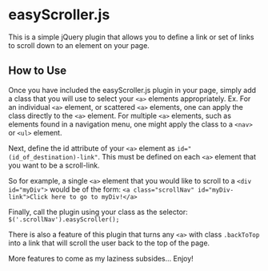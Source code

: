 easyScroller.js
============
This is a simple jQuery plugin that allows you to define a link or set of links to scroll down to an element on your page.

How to Use
----------
Once you have included the easyScroller.js plugin in your page, simply add a class that you will use to select your `<a>` elements appropriately.
Ex.  For an individual `<a>` element, or scattered `<a>` elements, one can apply the class directly to the `<a>` element.  For multiple `<a>` elements, such as elements found in a navigation menu, one might apply the class to a `<nav>` or `<ul>` element.

Next, define the id attribute of your `<a>` element as `id="(id_of_destination)-link"`.  This must be defined on each `<a>` element that you want to be a scroll-link.

So for example, a single `<a>` element that you would like to scroll to a `<div id="myDiv">` would be of the form: 
```<a class="scrollNav" id="myDiv-link">Click here to go to myDiv!</a>```

Finally, call the plugin using your class as the selector:
`$('.scrollNav').easyScroller();`

There is also a feature of this plugin that turns any `<a>` with class `.backToTop` into a link that will scroll the user back to the top of the page.

More features to come as my laziness subsides... Enjoy!
